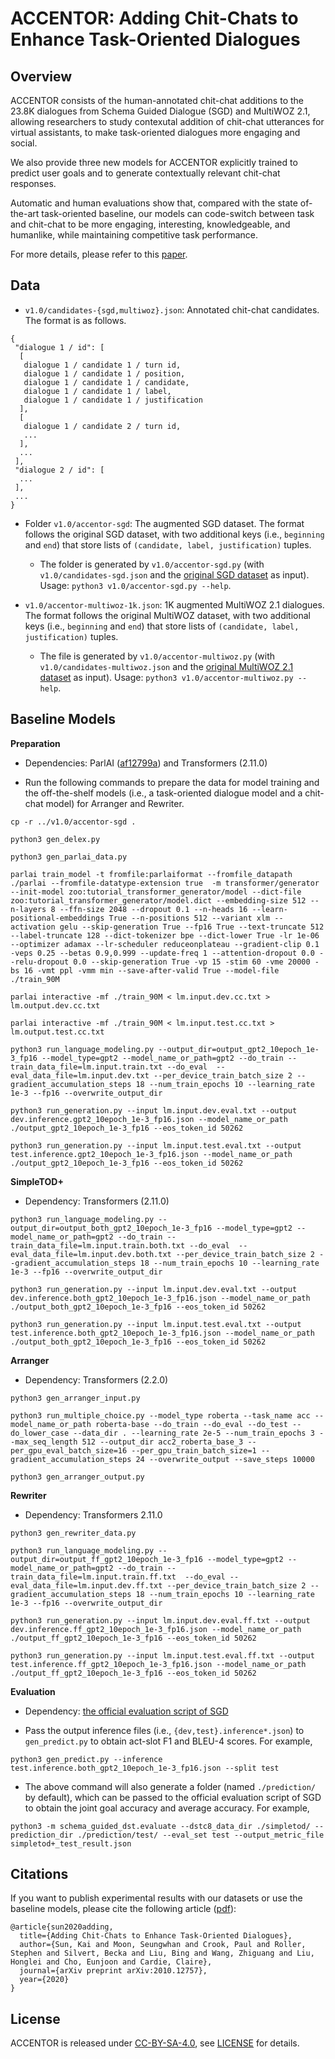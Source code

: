 # ACCENTOR: Adding Chit-Chats to Enhance Task-Oriented Dialogues

## Overview

ACCENTOR consists of the human-annotated chit-chat additions to the 23.8K dialogues from Schema Guided Dialogue (SGD) and MultiWOZ 2.1, allowing researchers to study contexutal addition of chit-chat utterances for virtual assistants, to make task-oriented dialogues more engaging and social. 

We also provide three new models for ACCENTOR explicitly trained to predict user goals and to generate contextually relevant chit-chat responses.

Automatic and human evaluations show that, compared with the state of-the-art task-oriented baseline, our models can code-switch between task and chit-chat to be more engaging, interesting, knowledgeable, and humanlike, while maintaining competitive task performance.

For more details, please refer to this [paper][accentor_arxiv].

## Data

* ```v1.0/candidates-{sgd,multiwoz}.json```: Annotated chit-chat candidates. The format is as follows.

```
{
 "dialogue 1 / id": [
  [
   dialogue 1 / candidate 1 / turn id,
   dialogue 1 / candidate 1 / position,
   dialogue 1 / candidate 1 / candidate,
   dialogue 1 / candidate 1 / label,
   dialogue 1 / candidate 1 / justification
  ],
  [
   dialogue 1 / candidate 2 / turn id,
   ...
  ],
  ...
 ],
 "dialogue 2 / id": [
  ...
 ],
 ...
}
```

* Folder ```v1.0/accentor-sgd```: The augmented SGD dataset. The format follows the original SGD dataset, with two additional keys (i.e., ```beginning``` and ```end```) that store lists of ```(candidate, label, justification)``` tuples.
  * The folder is generated by ```v1.0/accentor-sgd.py``` (with ```v1.0/candidates-sgd.json``` and the [original SGD dataset](https://github.com/google-research-datasets/dstc8-schema-guided-dialogue) as input). Usage: ```python3 v1.0/accentor-sgd.py --help```.

* ```v1.0/accentor-multiwoz-1k.json```: 1K augmented MultiWOZ 2.1 dialogues. The format follows the original MultiWOZ dataset, with two additional keys (i.e., ```beginning``` and ```end```) that store lists of ```(candidate, label, justification)``` tuples.
  * The file is generated by ```v1.0/accentor-multiwoz.py``` (with ```v1.0/candidates-multiwoz.json``` and the [original MultiWOZ 2.1 dataset](https://github.com/budzianowski/multiwoz) as input). Usage: ```python3 v1.0/accentor-multiwoz.py --help```.

## Baseline Models

**Preparation** 

* Dependencies: ParlAI ([af12799a](https://github.com/facebookresearch/ParlAI/commit/af12799a4c2b5706a2b26b2d2bd169579fcd9ce8)) and Transformers (2.11.0)

* Run the following commands to prepare the data for model training and the off-the-shelf models (i.e., a task-oriented dialogue model and a chit-chat model) for Arranger and Rewriter.

```
cp -r ../v1.0/accentor-sgd .

python3 gen_delex.py

python3 gen_parlai_data.py

parlai train_model -t fromfile:parlaiformat --fromfile_datapath ./parlai --fromfile-datatype-extension true  -m transformer/generator --init-model zoo:tutorial_transformer_generator/model --dict-file zoo:tutorial_transformer_generator/model.dict --embedding-size 512 --n-layers 8 --ffn-size 2048 --dropout 0.1 --n-heads 16 --learn-positional-embeddings True --n-positions 512 --variant xlm --activation gelu --skip-generation True --fp16 True --text-truncate 512 --label-truncate 128 --dict-tokenizer bpe --dict-lower True -lr 1e-06 --optimizer adamax --lr-scheduler reduceonplateau --gradient-clip 0.1 -veps 0.25 --betas 0.9,0.999 --update-freq 1 --attention-dropout 0.0 --relu-dropout 0.0 --skip-generation True -vp 15 -stim 60 -vme 20000 -bs 16 -vmt ppl -vmm min --save-after-valid True --model-file ./train_90M

parlai interactive -mf ./train_90M < lm.input.dev.cc.txt > lm.output.dev.cc.txt

parlai interactive -mf ./train_90M < lm.input.test.cc.txt > lm.output.test.cc.txt

python3 run_language_modeling.py --output_dir=output_gpt2_10epoch_1e-3_fp16 --model_type=gpt2 --model_name_or_path=gpt2 --do_train --train_data_file=lm.input.train.txt --do_eval  --eval_data_file=lm.input.dev.txt --per_device_train_batch_size 2 --gradient_accumulation_steps 18 --num_train_epochs 10 --learning_rate 1e-3 --fp16 --overwrite_output_dir

python3 run_generation.py --input lm.input.dev.eval.txt --output dev.inference.gpt2_10epoch_1e-3_fp16.json --model_name_or_path ./output_gpt2_10epoch_1e-3_fp16 --eos_token_id 50262

python3 run_generation.py --input lm.input.test.eval.txt --output test.inference.gpt2_10epoch_1e-3_fp16.json --model_name_or_path ./output_gpt2_10epoch_1e-3_fp16 --eos_token_id 50262

```

**SimpleTOD+**

* Dependency: Transformers (2.11.0)

```
python3 run_language_modeling.py --output_dir=output_both_gpt2_10epoch_1e-3_fp16 --model_type=gpt2 --model_name_or_path=gpt2 --do_train --train_data_file=lm.input.train.both.txt --do_eval  --eval_data_file=lm.input.dev.both.txt --per_device_train_batch_size 2 --gradient_accumulation_steps 18 --num_train_epochs 10 --learning_rate 1e-3 --fp16 --overwrite_output_dir

python3 run_generation.py --input lm.input.dev.eval.txt --output dev.inference.both_gpt2_10epoch_1e-3_fp16.json --model_name_or_path ./output_both_gpt2_10epoch_1e-3_fp16 --eos_token_id 50262

python3 run_generation.py --input lm.input.test.eval.txt --output test.inference.both_gpt2_10epoch_1e-3_fp16.json --model_name_or_path ./output_both_gpt2_10epoch_1e-3_fp16 --eos_token_id 50262

```

**Arranger**

* Dependency: Transformers (2.2.0)

```
python3 gen_arranger_input.py

python3 run_multiple_choice.py --model_type roberta --task_name acc --model_name_or_path roberta-base --do_train --do_eval --do_test --do_lower_case --data_dir . --learning_rate 2e-5 --num_train_epochs 3 --max_seq_length 512 --output_dir acc2_roberta_base_3 --per_gpu_eval_batch_size=16 --per_gpu_train_batch_size=1 --gradient_accumulation_steps 24 --overwrite_output --save_steps 10000

python3 gen_arranger_output.py
```

**Rewriter**

* Dependency: Transformers 2.11.0

```
python3 gen_rewriter_data.py

python3 run_language_modeling.py --output_dir=output_ff_gpt2_10epoch_1e-3_fp16 --model_type=gpt2 --model_name_or_path=gpt2 --do_train --train_data_file=lm.input.train.ff.txt  --do_eval --eval_data_file=lm.input.dev.ff.txt --per_device_train_batch_size 2 --gradient_accumulation_steps 18 --num_train_epochs 10 --learning_rate 1e-3 --fp16 --overwrite_output_dir

python3 run_generation.py --input lm.input.dev.eval.ff.txt --output dev.inference.ff_gpt2_10epoch_1e-3_fp16.json --model_name_or_path ./output_ff_gpt2_10epoch_1e-3_fp16 --eos_token_id 50262

python3 run_generation.py --input lm.input.test.eval.ff.txt --output test.inference.ff_gpt2_10epoch_1e-3_fp16.json --model_name_or_path ./output_ff_gpt2_10epoch_1e-3_fp16 --eos_token_id 50262

```

**Evaluation**

* Dependency: [the official evaluation script of SGD](https://github.com/google-research/google-research/tree/master/schema_guided_dst)

* Pass the output inference files (i.e., ```{dev,test}.inference*.json```) to ```gen_predict.py``` to obtain act-slot F1 and BLEU-4 scores. For example,
```
python3 gen_predict.py --inference test.inference.both_gpt2_10epoch_1e-3_fp16.json --split test
```

* The above command will also generate a folder (named ```./prediction/``` by default), which can be passed to the official evaluation script of SGD to obtain the joint goal accuracy and average accuracy. For example,
```
python3 -m schema_guided_dst.evaluate --dstc8_data_dir ./simpletod/ --prediction_dir ./prediction/test/ --eval_set test --output_metric_file simpletod+_test_result.json
``` 


## Citations

If you want to publish experimental results with our datasets or use the baseline models, please cite the following article ([pdf][accentor_arxiv]):
```
@article{sun2020adding,
  title={Adding Chit-Chats to Enhance Task-Oriented Dialogues},
  author={Sun, Kai and Moon, Seungwhan and Crook, Paul and Roller, Stephen and Silvert, Becka and Liu, Bing and Wang, Zhiguang and Liu, Honglei and Cho, Eunjoon and Cardie, Claire},
  journal={arXiv preprint arXiv:2010.12757},
  year={2020}
}
```

## License

ACCENTOR is released under [CC-BY-SA-4.0](https://creativecommons.org/licenses/by-sa/4.0/legalcode), see [LICENSE](LICENSE) for details.

[accentor_arxiv]:https://arxiv.org/abs/2010.12757


